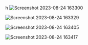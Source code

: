 h
![Screenshot 2023-08-24 163300](https://github.com/adityagunale/Food_Restorant/assets/121552299/806ad116-7b8e-4c49-b12c-4fbab6b10c65)


![Screenshot 2023-08-24 163329](https://github.com/adityagunale/Food_Restorant/assets/121552299/66b375ab-6991-44cd-8c1f-f0789b1051b1)


![Screenshot 2023-08-24 163405](https://github.com/adityagunale/Food_Restorant/assets/121552299/ea20463b-061f-4619-ab47-f668b7ea1333)


![Screenshot 2023-08-24 163417](https://github.com/adityagunale/Food_Restorant/assets/121552299/b6f7ce1b-6371-498d-ba87-27d6107338b9)

